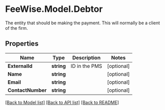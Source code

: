# FeeWise.Model.Debtor
The entity that should be making the payment. This will normally be a client of the firm.

## Properties

Name | Type | Description | Notes
------------ | ------------- | ------------- | -------------
**ExternalId** | **string** | ID in the PMS | [optional] 
**Name** | **string** |  | [optional] 
**Email** | **string** |  | [optional] 
**ContactNumber** | **string** |  | [optional] 

[[Back to Model list]](../README.md#documentation-for-models) [[Back to API list]](../README.md#documentation-for-api-endpoints) [[Back to README]](../README.md)

